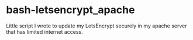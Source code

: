 # bash-letsencrypt_apache
Little script I wrote to update my LetsEncrypt securely in my apache server that has limited internet access.

